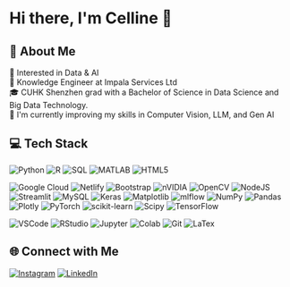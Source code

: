# Hi there, I'm Celline 👋

## 💫 About Me
🤔 Interested in Data & AI\
💼 Knowledge Engineer at Impala Services Ltd\
🎓 CUHK Shenzhen grad with a Bachelor of Science in Data Science and Big Data Technology. \
🚀 I'm currently improving my skills in Computer Vision, LLM, and Gen AI

## 💻 Tech Stack
<!-- Languages -->
![Python](https://img.shields.io/badge/python-3670A0?style=flat-square&logo=python&logoColor=ffdd54) 
![R](https://img.shields.io/badge/r-%23276DC3.svg?style=flat-square&logo=r&logoColor=white) 
![SQL](https://img.shields.io/badge/SQL-informational?style=flat&logo=MySQL&logoColor=white&color=4479A1)
![MATLAB](https://img.shields.io/badge/MATLAB-informational?style=flat&logo=mathworks&logoColor=white&color=0076A8)
![HTML5](https://img.shields.io/badge/html5-%23E34F26.svg?style=flat-square&logo=html5&logoColor=white) 

<!-- Libraries and Others -->
![Google Cloud](https://img.shields.io/badge/GoogleCloud-%234285F4.svg?style=flat-square&logo=google-cloud&logoColor=white) 
![Netlify](https://img.shields.io/badge/netlify-%23000000.svg?style=flat-square&logo=netlify&logoColor=#00C7B7) 
![Bootstrap](https://img.shields.io/badge/bootstrap-%238511FA.svg?style=flat-square&logo=bootstrap&logoColor=white) 
![nVIDIA](https://img.shields.io/badge/cuda-000000.svg?style=flat-square&logo=nVIDIA&logoColor=green) 
![OpenCV](https://img.shields.io/badge/opencv-%23white.svg?style=flat-square&logo=opencv&logoColor=white) 
![NodeJS](https://img.shields.io/badge/node.js-6DA55F?style=flat-square&logo=node.js&logoColor=white) 
![Streamlit](https://img.shields.io/badge/Streamlit-%23FE4B4B.svg?style=flat-square&logo=streamlit&logoColor=white) 
![MySQL](https://img.shields.io/badge/mysql-4479A1.svg?style=flat-square&logo=mysql&logoColor=white) 
![Keras](https://img.shields.io/badge/Keras-%23D00000.svg?style=flat-square&logo=Keras&logoColor=white) 
![Matplotlib](https://img.shields.io/badge/Matplotlib-%23ffffff.svg?style=flat-square&logo=Matplotlib&logoColor=black) 
![mlflow](https://img.shields.io/badge/mlflow-%23d9ead3.svg?style=flat-square&logo=numpy&logoColor=blue) 
![NumPy](https://img.shields.io/badge/numpy-%23013243.svg?style=flat-square&logo=numpy&logoColor=white) 
![Pandas](https://img.shields.io/badge/pandas-%23150458.svg?style=flat-square&logo=pandas&logoColor=white) 
![Plotly](https://img.shields.io/badge/Plotly-%233F4F75.svg?style=flat-square&logo=plotly&logoColor=white) 
![PyTorch](https://img.shields.io/badge/PyTorch-%23EE4C2C.svg?style=flat-square&logo=PyTorch&logoColor=white) 
![scikit-learn](https://img.shields.io/badge/scikit--learn-%23F7931E.svg?style=flat-square&logo=scikit-learn&logoColor=white) 
![Scipy](https://img.shields.io/badge/SciPy-%230C55A5.svg?style=flat-square&logo=scipy&logoColor=%white) 
![TensorFlow](https://img.shields.io/badge/TensorFlow-%23FF6F00.svg?style=flat-square&logo=TensorFlow&logoColor=white)

<!-- Tools -->
![VSCode](https://img.shields.io/badge/VSCode-informational?style=flat&logo=visual-studio-code&logoColor=white&color=0078d7)
![RStudio](https://img.shields.io/badge/RStudio-informational?style=flat&logo=rstudio&logoColor=white&color=75AADB)
![Jupyter](https://img.shields.io/badge/Jupyter-informational?style=flat&logo=jupyter&logoColor=white&color=F37626)
![Colab](https://img.shields.io/badge/Colab-informational?style=flat&logo=google-colab&logoColor=white&color=F4B400)
![Git](https://img.shields.io/badge/Git-informational?style=flat&logo=Git&logoColor=white&color=F05032)
![LaTex](https://img.shields.io/badge/LaTeX-informational?style=flat&logo=LaTeX&logoColor=white&color=008080)

## 🌐 Connect with Me
[![Instagram](https://img.shields.io/badge/Instagram-%23E4405F.svg?logo=Instagram&logoColor=white)](https://instagram.com/cellinewilliem) 
[![LinkedIn](https://img.shields.io/badge/LinkedIn-%230077B5.svg?logo=linkedin&logoColor=white)](https://linkedin.com/in/cellinewilliem) 
